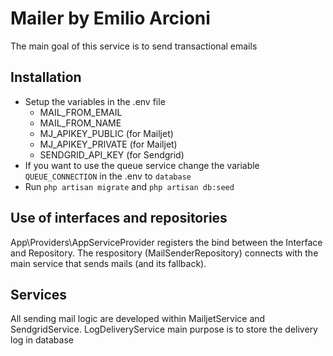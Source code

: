 # Mailer by Emilio Arcioni

The main goal of this service is to send transactional emails

## Installation

- Setup the variables in the .env file
	- MAIL_FROM_EMAIL
	- MAIL_FROM_NAME
	- MJ_APIKEY_PUBLIC (for Mailjet)
	- MJ_APIKEY_PRIVATE (for Mailjet)
	- SENDGRID_API_KEY (for Sendgrid)
- If you want to use the queue service change the variable `QUEUE_CONNECTION` in the .env to `database`
- Run `php artisan migrate` and `php artisan db:seed` 

## Use of interfaces and repositories

App\Providers\AppServiceProvider registers the bind between the Interface and Repository.
The respository (MailSenderRepository) connects with the main service that sends mails (and its fallback).

## Services

All sending mail logic are developed within MailjetService and SendgridService.
LogDeliveryService main purpose is to store the delivery log in database 